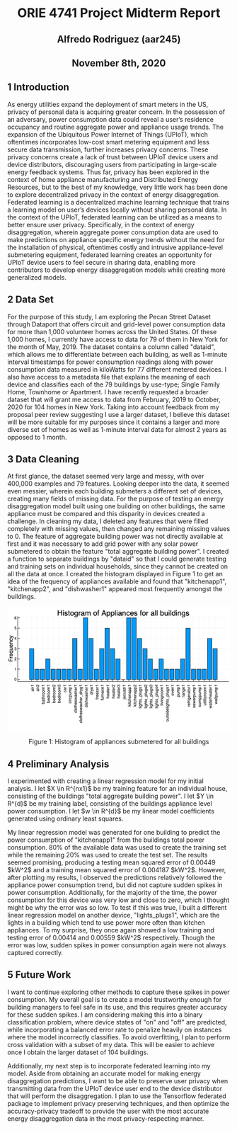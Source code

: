 <center> <h1>ORIE 4741 Project Midterm Report</h1> </center>
<center> <h2>Alfredo Rodriguez (aar245)</h2> </center>
<center> <h2>November 8th, 2020</h2> </center>

<h2>1 Introduction</h2>

<p>As energy utilities expand the deployment of smart meters in the US, privacy of personal data is acquiring greater concern. In the possession of an adversary, power consumption data could reveal a user’s residence occupancy and routine aggregate power and appliance usage trends. The expansion of the Ubiquitous Power Internet of Things (UPIoT), which oftentimes incorporates low-cost smart metering equipment and less secure data transmission, further increases privacy concerns. These privacy concerns create a lack of trust between UPIoT device users and device distributors, discouraging users from participating in large-scale energy feedback systems. Thus far, privacy has been explored in the context of home appliance manufacturing and Distributed Energy Resources, but to the best of my knowledge, very little work has been done to explore decentralized privacy in the context of energy disaggregation. Federated learning is a decentralized machine learning technique that trains a learning model on user’s devices locally without sharing personal data. In the context of the UPIoT, federated learning can be utilized as a means to better ensure user privacy. Specifically, in the context of energy disaggregation, wherein aggregate power consumption data are used to make predictions on appliance specific energy trends without the need for the installation of physical, oftentimes costly and intrusive appliance-level submetering equipment, federated learning creates an opportunity for UPIoT device users to feel secure in sharing data, enabling more contributors to develop energy disaggregation models while creating more generalized models.</p>

<h2>2 Data Set</h2>

<p>For the purpose of this study, I am exploring the Pecan Street Dataset through Dataport that offers circuit and grid-level power consumption data for more than 1,000 volunteer homes across the United States. Of these 1,000 homes, I currently have access to data for 79 of them in New York for the month of May, 2019. The dataset contains a column called "dataid", which allows me to differentiate between each building, as well as 1-minute interval timestamps for power consumption readings along with power consumption data measured in kiloWatts for 77 different metered devices. I also have access to a metadata file that explains the meaning of each device and classifies each of the 79 buildings by use-type; Single Family Home, Townhome or Apartment. I have recently requested a broader dataset that will grant me access to data from February, 2019 to October, 2020 for 104 homes in New York. Taking into account feedback from my proposal peer review suggesting I use a larger dataset, I believe this dataset will be more suitable for my purposes since it contains a larger and more diverse set of homes as well as 1-minute interval data for almost 2 years as opposed to 1 month.</p>

<h2>3 Data Cleaning</h2>

<p>At first glance, the dataset seemed very large and messy, with over 400,000 examples and 79 features. Looking deeper into the data, it seemed even messier, wherein each building submeters a different set of devices, creating many fields of missing data. For the purpose of testing an energy disaggregation model built using one building on other buildings, the same appliance must be compared and this disparity in devices created a challenge. In cleaning my data, I deleted any features that were filled completely with missing values, then changed any remaining missing values to 0. The feature of aggregate building power was not directly available at first and it was necessary to add grid power with any solar power submetered to obtain the feature "total aggregate building power". I created a function to separate buildings by "dataid" so that I could generate testing and training sets on individual households, since they cannot be created on all the data at once. I created the histogram displayed in Figure 1 to get an idea of the frequency of appliances available and found that "kitchenapp1", "kitchenapp2", and "dishwasher1" appeared most frequently amongst the buildings. </p>

![](Picture1.png)
<center>Figure 1: Histogram of appliances submetered for all buildings</center>

<h2>4 Preliminary Analysis</h2>
<p>I experimented with creating a linear regression model for my initial analysis. I let $X \in R^{nx1}$ be my training feature for an individual house, consisting of the buildings "total aggregate building power". I let $Y \in R^{d}$ be my training label, consisting of the buildings appliance level power consumption. I let $w \in R^{d}$ be my linear model coefficients generated using ordinary least squares.</p>

<p>My linear regression model was generated for one building to predict the power consumption of "kitchenapp1" from the buildings total power consumption. 80% of the available data was used to create the training set while the remaining 20% was used to create the test set. The results seemed promising, producing a testing mean squared error of 0.00449 $kW^2$ and a training mean squared error of 0.004187 $kW^2$. However, after plotting my results, I observed the predictions relatively followed the appliance power consumption trend, but did not capture sudden spikes in power consumption. Additionally, for the majority of the time, the power consumption for this device was very low and close to zero, which I thought might be why the error was so low. To test if this was true, I built a different linear regression model on another device, "lights_plugs1", which are the lights in a building which tend to use power more often than kitchen appliances. To my surprise, they once again showed a low training and testing error of 0.00414 and 0.00559 $kW^2$ respectively. Though the error was low, sudden spikes in power consumption again were not always captured correctly. </p>

<h2>5 Future Work</h2>

<p>I want to continue exploring other methods to capture these spikes in power consumption. My overall goal is to create a model trustworthy enough for building managers to feel safe in its use, and this requires greater accuracy for these sudden spikes. I am considering making this into a binary classification problem, where device states of "on" and "off" are predicted, while incorporating a balanced error rate to penalize heavily on instances where the model incorrectly classifies. To avoid overfitting, I plan to perform cross validation with a subset of my data. This will be easier to achieve once I obtain the larger dataset of 104 buildings.</p>

<p>Additionally, my next step is to incorporate federated learning into my model. Aside from obtaining an accurate model for making energy disaggregation predictions, I want to be able to preserve user privacy when transmitting data from the UPIoT device user end to the device distributor that will perform the disaggregation. I plan to use the Tensorflow federated package to implement privacy preserving techniques, and then optimize the accuracy-privacy tradeoff to provide the user with the most accurate energy disaggregation data in the most privacy-respecting manner.</p>
